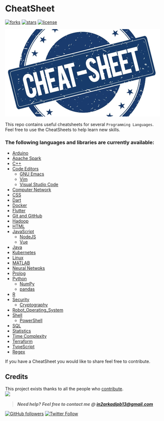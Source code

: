 # CheatSheet

[![forks](https://img.shields.io/github/forks/darkmatter18/cheatsheet?style=flat-square&label=started&logo=github)](https://github.com/darkmatter18/cheatsheet/netowrk)
[![stars](https://img.shields.io/github/stars/darkmatter18/cheatsheet?style=flat-square&logo=github)](https://github.com/darkmatter18/cheatsheet/stargazers)
[![license](https://img.shields.io/github/license/darkmatter18/cheatsheet?style=flat-square)](https://github.com/darkmatter18/cheatsheet/blob/master/LICENSE)

![logo](./images/logo.jpg)

This repo contains useful cheatsheets for several `Programming Languages`.
Feel free to use the CheatSheets to help learn new skills.

### The following languages and libraries are currently available:

- [Arduino](./Arduino)
- [Apache Spark](./Apache%20Spark)
- [C++](./C++)
- [Code Editors](./Code%20Editors)
  - [GNU Emacs](./Code%20Editors/GNU%20Emacs)
  - [Vim](./Code%20Editors/Vim)
  - [Visual Studio Code](./Code%20Editors/Visual%20Studio%20Code/)
- [Computer Network](./Computer%20Network)
- [CSS](./CSS)
- [Dart](./Dart)
- [Docker](./Docker)
- [Flutter](./Flutter)
- [Git and GitHub](./Git%20and%20GitHub)
- [Hadoop](./Hadoop)
- [HTML](./HTML)
- [JavaScript](./JavaScript)
  - [NodeJS](./JavaScript/NodeJS)
  - [Vue](./JavaScript/Vue)
- [Java](./Java)
- [Kubernetes](./Kubernetes)
- [Linux](./Linux)
- [MATLAB](./MATLAB)
- [Neural Netwoks](./Neural%20Networks)
- [Prolog](./Prolog)
- [Python](./Python)
  - [NumPy](./Python/NumPy)
  - [pandas](./Python/pandas)
- [R](./R)
- [Security](./Security)
  - [Cryptography](./Security/Cryptography)
- [Robot_Operating_System](./Robot_Operating_System)
- [Shell](./Shell)
  - [PowerShell](./Shell/PowerShell)
- [SQL](./SQL)
- [Statistics](./Statistics)
- [Time Complexity](./Time%20Complexity)
- [Terraform](./Terraform)
- [TypeScript](./TypeScript)
- [Regex](./Regex)


If you have a CheatSheet you would like to share feel free to contribute.

## Credits

This project exists thanks to all the people who [contribute](CONTRIBUTING.md).<br>
<a href="https://github.com/darkmatter18/cheatsheet/graphs/contributors"><img src="https://opencollective.com/cheatsheet/contributors.svg?width=890&button=false" /></a>

> **_Need help?_**
> **_Feel free to contact me @ [in2arkadipb13@gmail.com](mailto:in2arkadipb13@gmail.com)_**

[![GitHub followers](https://img.shields.io/github/followers/darkmatter18?color=1e88e5&label=Follow%20%40darkmatter18&logo=github&style=flat-square)](https://github.com/darkmatter18/) [![Twitter Follow](https://img.shields.io/twitter/follow/Arkadipb21?color=1e88e5&logo=twitter&style=flat-square)](https://twitter.com/Arkadipb21)
